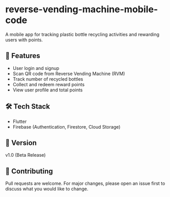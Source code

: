 # reverse-vending-machine-mobile-code

A mobile app for tracking plastic bottle recycling activities and rewarding users with points.

## 🌟 Features
- User login and signup
- Scan QR code from Reverse Vending Machine (RVM)
- Track number of recycled bottles
- Collect and redeem reward points
- View user profile and total points

## 🛠 Tech Stack
- Flutter
- Firebase (Authentication, Firestore, Cloud Storage)

## 📌 Version
v1.0 (Beta Release)

## 🤝 Contributing
Pull requests are welcome. For major changes, please open an issue first to discuss what you would like to change.


